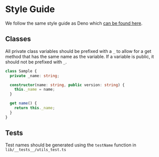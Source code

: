 # Style Guide

We follow the same style guide as Deno which [can be found here](https://deno.land/manual/contributing/style_guide).

## Classes

All private class variables should be prefixed with a `_` to allow for a get method that has the same name as the variable. If a variable is public, it should not be prefixed with `_`.

```typescript
class Sample {
  private _name: string;

  constructor(name: string, public version: string) {
    this._name = name;
  }

  get name() {
    return this._name;
  }
}
```

## Tests

Test names should be generated using the `testName` function in `lib/__tests__/utils_test.ts`